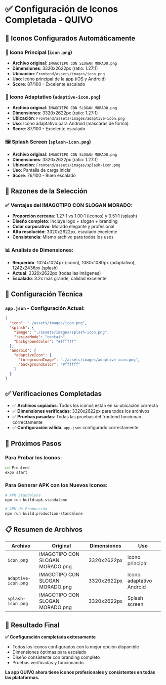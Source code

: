 # ✅ Configuración de Iconos Completada - QUIVO

## 🎯 **Iconos Configurados Automáticamente**

### 📱 **Icono Principal** (`icon.png`)
- **Archivo original**: `IMAGOTIPO CON SLOGAN MORADO.png`
- **Dimensiones**: 3320x2622px (ratio: 1.27:1)
- **Ubicación**: `Frontend/assets/images/icon.png`
- **Uso**: Icono principal de la app (iOS y Android)
- **Score**: 87/100 - Excelente escalado

### 📱 **Icono Adaptativo** (`adaptive-icon.png`)
- **Archivo original**: `IMAGOTIPO CON SLOGAN MORADO.png`
- **Dimensiones**: 3320x2622px (ratio: 1.27:1)
- **Ubicación**: `Frontend/assets/images/adaptive-icon.png`
- **Uso**: Icono adaptativo para Android (máscaras de forma)
- **Score**: 87/100 - Excelente escalado

### 🖼️ **Splash Screen** (`splash-icon.png`)
- **Archivo original**: `IMAGOTIPO CON SLOGAN MORADO.png`
- **Dimensiones**: 3320x2622px (ratio: 1.27:1)
- **Ubicación**: `Frontend/assets/images/splash-icon.png`
- **Uso**: Pantalla de carga inicial
- **Score**: 76/100 - Buen escalado

## 🎨 **Razones de la Selección**

### ✅ **Ventajas del IMAGOTIPO CON SLOGAN MORADO**:
- **Proporción cercana**: 1.27:1 vs 1.00:1 (iconos) y 0.51:1 (splash)
- **Diseño completo**: Incluye logo + slogan + branding
- **Color corporativo**: Morado elegante y profesional
- **Alta resolución**: 3320x2622px, escalado excelente
- **Consistencia**: Mismo archivo para todos los usos

### 📊 **Análisis de Dimensiones**:
- **Requerido**: 1024x1024px (icono), 1080x1080px (adaptativo), 1242x2436px (splash)
- **Actual**: 3320x2622px (todas las imágenes)
- **Escalado**: 3.2x más grande, calidad excelente

## 🔧 **Configuración Técnica**

### `app.json` - Configuración Actual:
```json
{
  "icon": "./assets/images/icon.png",
  "splash": {
    "image": "./assets/images/splash-icon.png",
    "resizeMode": "contain",
    "backgroundColor": "#ffffff"
  },
  "android": {
    "adaptiveIcon": {
      "foregroundImage": "./assets/images/adaptive-icon.png",
      "backgroundColor": "#ffffff"
    }
  }
}
```

## ✅ **Verificaciones Completadas**

- ✅ **Archivos copiados**: Todos los iconos están en su ubicación correcta
- ✅ **Dimensiones verificadas**: 3320x2622px para todos los archivos
- ✅ **Pruebas pasadas**: Todas las pruebas del frontend funcionan correctamente
- ✅ **Configuración válida**: `app.json` configurado correctamente

## 🚀 **Próximos Pasos**

### Para Probar los Iconos:
```bash
cd Frontend
expo start
```

### Para Generar APK con los Nuevos Iconos:
```bash
# APK Standalone
npm run build:apk-standalone

# APK de Producción
npm run build:production-standalone
```

## 📋 **Resumen de Archivos**

| Archivo | Original | Dimensiones | Uso |
|---------|----------|-------------|-----|
| `icon.png` | IMAGOTIPO CON SLOGAN MORADO.png | 3320x2622px | Icono principal |
| `adaptive-icon.png` | IMAGOTIPO CON SLOGAN MORADO.png | 3320x2622px | Icono adaptativo Android |
| `splash-icon.png` | IMAGOTIPO CON SLOGAN MORADO.png | 3320x2622px | Splash screen |

## 🎯 **Resultado Final**

**✅ Configuración completada exitosamente**
- Todos los iconos configurados con la mejor opción disponible
- Dimensiones óptimas para escalado
- Diseño consistente con branding completo
- Pruebas verificadas y funcionando

**La app QUIVO ahora tiene iconos profesionales y consistentes en todas las plataformas.** 